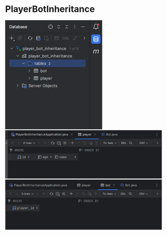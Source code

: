 # PlayerBotInheritance
![](https://github.com/ajazahmed12345/PlayerBotInheritance/blob/master/src/main/resources/Player_bot_ss_1.PNG "SS1")
![](https://github.com/ajazahmed12345/PlayerBotInheritance/blob/master/src/main/resources/Player_bot_ss_2.PNG "SS2")
![](https://github.com/ajazahmed12345/PlayerBotInheritance/blob/master/src/main/resources/Player_bot_ss_3.PNG "SS3")



